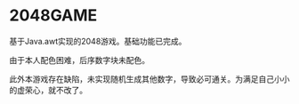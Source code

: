 # 2048GAME

基于Java.awt实现的2048游戏。基础功能已完成。


由于本人配色困难，后序数字块未配色。


此外本游戏存在缺陷，未实现随机生成其他数字，导致必可通关。为满足自己小小的虚荣心，就不改了。
